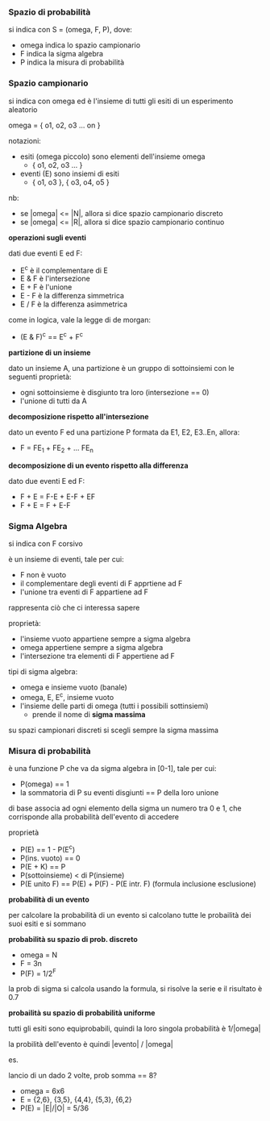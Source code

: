 ### Spazio di probabilità

si indica con S = (omega, F, P), dove:
* omega indica lo spazio campionario
* F indica la sigma algebra
* P indica la misura di probabilità

### Spazio campionario

si indica con omega ed è l'insieme di tutti gli esiti di un esperimento aleatorio

omega = { o1, o2, o3 ... on }

notazioni:
* esiti (omega piccolo) sono elementi dell'insieme omega
    * { o1, o2, o3 ... }
* eventi (E) sono insiemi di esiti
    * { o1, o3 }, { o3, o4, o5 }

nb:
* se \|omega\| <= \|N\|, allora si dice spazio campionario discreto
* se \|omega\| <= \|R\|, allora si dice spazio campionario continuo

**operazioni sugli eventi**

dati due eventi E ed F:
* E<sup>c</sup> è il complementare di E
* E & F è l'intersezione
* E + F è l'unione
* E - F è la differenza simmetrica
* E / F è la differenza asimmetrica

come in logica, vale la legge di de morgan:
* (E & F)<sup>c</sup> == E<sup>c</sup> + F<sup>c</sup>

**partizione di un insieme**

dato un insieme A, una partizione è un gruppo di sottoinsiemi con le seguenti proprietà:
* ogni sottoinsieme è disgiunto tra loro (intersezione == 0)
* l'unione di tutti da A

**decomposizione rispetto all'intersezione**

dato un evento F ed una partizione P formata da E1, E2, E3..En, allora: 
* F = FE<sub>1</sub> + FE<sub>2</sub> + ... FE<sub>n</sub>  

**decomposizione di un evento rispetto alla differenza**

dato due eventi E ed F:
* F + E =  F-E + E-F + EF
* F + E = F + E-F


### Sigma Algebra

si indica con F corsivo

è un insieme di eventi, tale per cui:
* F non è vuoto
* il complementare degli eventi di F apprtiene ad F
* l'unione tra eventi di F appartiene ad F

rappresenta ciò che ci interessa sapere

proprietà:
* l'insieme vuoto appartiene sempre a sigma algebra
* omega appertiene sempre a sigma algebra
* l'intersezione tra elementi di F appertiene ad F

tipi di sigma algebra:
* omega e insieme vuoto (banale)
* omega, E, E<sup>c</sup>, insieme vuoto
* l'insieme delle parti di omega (tutti i possibili sottinsiemi)
    * prende il nome di **sigma massima**

su spazi campionari discreti si scegli sempre la sigma massima

### Misura di probabilità

è una funzione P che va da sigma algebra in \[0-1\], tale per cui:
* P(omega) == 1
* la sommatoria di P su eventi disgiunti == P della loro unione

di base associa ad ogni elemento della sigma un numero tra 0 e 1, che corrisponde alla probabilità dell'evento di accedere

proprietà
* P(E) == 1 - P(E<sup>c</sup>)
* P(ins. vuoto) == 0
* P(E + K) == P
* P(sottoinsieme) < di P(insieme)
* P(E unito F) == P(E) + P(F) - P(E intr. F) (formula inclusione esclusione)

**probabilità di un evento**

per calcolare la probabilità di un evento si calcolano tutte le probailità dei suoi esiti e si sommano

**probabilità su spazio di prob. discreto**

* omega = N
* F = 3n
* P(F) = 1/2<sup>F</sup>

la prob di sigma si calcola usando la formula, si risolve la serie e il risultato è 0.7

**probailità su spazio di probabilità uniforme**

tutti gli esiti sono equiprobabili, quindi la loro singola probabilità è 1/\|omega\|

la probilità dell'evento è quindi \|evento\| / \|omega\|

es.

lancio di un dado 2 volte, prob somma == 8?

* omega = 6x6
* E = {2,6}, {3,5}, {4,4}, {5,3}, {6,2}
* P(E) = \|E\|/\|O\| = 5/36


